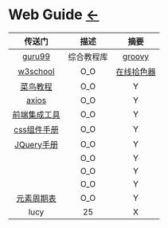 # Web Guide  [←](../index.md)

| 传送门 | 描述 | 摘要 |
|:---:|:---:|:---:|
| [guru99](https://www.guru99.com/) | 综合教程库 | [groovy](https://www.guru99.com/groovy-tutorial.html) |
| [w3school](https://www.w3school.com.cn/) | O_O | [在线拾色器](https://www.w3cschool.cn/tools/index?name=cpicker) |
| [菜鸟教程](https://www.runoob.com/) | O_O | Y |
| [axios](http://www.axios-js.com/zh-cn/docs/) | O_O | Y |
| [前端集成工具](http://f2er.club/) | O_O | Y |
| [css组件手册](https://www.css88.com/book/css/) | O_O | Y |
| [JQuery手册](https://www.jq22.com/chm/jquery/index.html) | O_O | Y |
| []() | O_O | Y |
| []() | O_O | Y |
| []() | O_O | Y |
| [元素周期表](https://ptable.com/#%E6%80%A7%E8%B3%AA) | O_O | Y |
| lucy | 25 | X |

